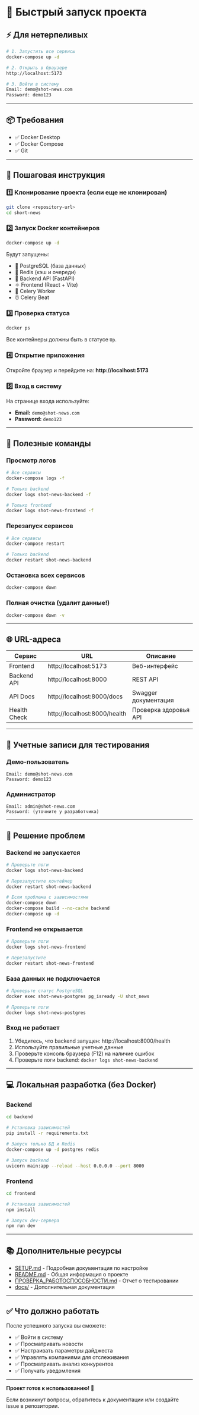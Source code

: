 # 🚀 Быстрый запуск проекта

## ⚡ Для нетерпеливых

```bash
# 1. Запустить все сервисы
docker-compose up -d

# 2. Открыть в браузере
http://localhost:5173

# 3. Войти в систему
Email: demo@shot-news.com
Password: demo123
```

---

## 📦 Требования

- ✅ Docker Desktop
- ✅ Docker Compose
- ✅ Git

---

## 🎯 Пошаговая инструкция

### 1️⃣ Клонирование проекта (если еще не клонирован)
```bash
git clone <repository-url>
cd short-news
```

### 2️⃣ Запуск Docker контейнеров
```bash
docker-compose up -d
```

Будут запущены:
- 🐘 PostgreSQL (база данных)
- 🔴 Redis (кэш и очереди)
- 🐍 Backend API (FastAPI)
- ⚛️ Frontend (React + Vite)
- 👷 Celery Worker
- ⏰ Celery Beat

### 3️⃣ Проверка статуса
```bash
docker ps
```

Все контейнеры должны быть в статусе `Up`.

### 4️⃣ Открытие приложения
Откройте браузер и перейдите на:
**http://localhost:5173**

### 5️⃣ Вход в систему
На странице входа используйте:
- **Email:** `demo@shot-news.com`
- **Password:** `demo123`

---

## 🔧 Полезные команды

### Просмотр логов
```bash
# Все сервисы
docker-compose logs -f

# Только backend
docker logs shot-news-backend -f

# Только frontend
docker logs shot-news-frontend -f
```

### Перезапуск сервисов
```bash
# Все сервисы
docker-compose restart

# Только backend
docker restart shot-news-backend
```

### Остановка всех сервисов
```bash
docker-compose down
```

### Полная очистка (удалит данные!)
```bash
docker-compose down -v
```

---

## 🌐 URL-адреса

| Сервис | URL | Описание |
|--------|-----|----------|
| Frontend | http://localhost:5173 | Веб-интерфейс |
| Backend API | http://localhost:8000 | REST API |
| API Docs | http://localhost:8000/docs | Swagger документация |
| Health Check | http://localhost:8000/health | Проверка здоровья API |

---

## 👤 Учетные записи для тестирования

### Демо-пользователь
```
Email: demo@shot-news.com
Password: demo123
```

### Администратор
```
Email: admin@shot-news.com
Password: (уточните у разработчика)
```

---

## 🐛 Решение проблем

### Backend не запускается
```bash
# Проверьте логи
docker logs shot-news-backend

# Перезапустите контейнер
docker restart shot-news-backend

# Если проблема с зависимостями
docker-compose down
docker-compose build --no-cache backend
docker-compose up -d
```

### Frontend не открывается
```bash
# Проверьте логи
docker logs shot-news-frontend

# Перезапустите
docker restart shot-news-frontend
```

### База данных не подключается
```bash
# Проверьте статус PostgreSQL
docker exec shot-news-postgres pg_isready -U shot_news

# Проверьте логи
docker logs shot-news-postgres
```

### Вход не работает
1. Убедитесь, что backend запущен: http://localhost:8000/health
2. Используйте правильные учетные данные
3. Проверьте консоль браузера (F12) на наличие ошибок
4. Проверьте логи backend: `docker logs shot-news-backend`

---

## 💻 Локальная разработка (без Docker)

### Backend
```bash
cd backend

# Установка зависимостей
pip install -r requirements.txt

# Запуск только БД и Redis
docker-compose up -d postgres redis

# Запуск backend
uvicorn main:app --reload --host 0.0.0.0 --port 8000
```

### Frontend
```bash
cd frontend

# Установка зависимостей
npm install

# Запуск dev-сервера
npm run dev
```

---

## 📚 Дополнительные ресурсы

- [SETUP.md](SETUP.md) - Подробная документация по настройке
- [README.md](README.md) - Общая информация о проекте
- [ПРОВЕРКА_РАБОТОСПОСОБНОСТИ.md](ПРОВЕРКА_РАБОТОСПОСОБНОСТИ.md) - Отчет о тестировании
- [docs/](docs/) - Дополнительная документация

---

## ✅ Что должно работать

После успешного запуска вы сможете:
- ✅ Войти в систему
- ✅ Просматривать новости
- ✅ Настраивать параметры дайджеста
- ✅ Управлять компаниями для отслеживания
- ✅ Просматривать анализ конкурентов
- ✅ Получать уведомления

---

**Проект готов к использованию! 🎉**

Если возникнут вопросы, обратитесь к документации или создайте issue в репозитории.

